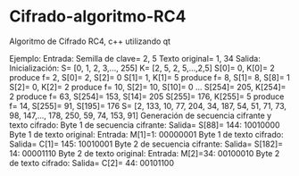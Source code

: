 Cifrado-algoritmo-RC4
=====================

Algoritmo de Cifrado RC4, c++ utilizando qt

Ejemplo:
Entrada:
Semilla de clave= 2, 5
Texto original= 1, 34
Salida:
Inicialización:
S= [0, 1, 2, 3,..., 255]
K= [2, 5, 2, 5,...,2,5]
S[0]= 0, K[0]= 2 produce f= 2, S[0]= 2, S[2]= 0
S[1]= 1, K[1]= 5 produce f= 8, S[1]= 8, S[8]= 1
S[2]= 0, K[2]= 2 produce f= 10, S[2]= 10, S[10]= 0
...
S[254]= 205, K[254]= 2 produce f= 63, S[254]= 153, S[14]= 205
S[255]= 176, K[255]= 5 produce f= 14, S[255]= 91, S[195]= 176
S= [2, 133, 10, 77, 204, 34, 187, 54, 51, 71, 73, 98, 147,..., 178, 250, 59, 74, 153, 91]
Generación de secuencia cifrante y texto cifrado:
Byte 1 de secuencia cifrante: Salida= S[88]= 144:
10010000
Byte 1 de texto original: Entrada: M[1]=1:
00000001
Byte 1 de texto cifrado: Salida= C[1]= 145:
10010001
Byte 2 de secuencia cifrante: Salida= S[182]= 14:
00001110
Byte 2 de texto original: Entrada: M[2]=34:
00100010
Byte 2 de texto cifrado: Salida= C[2]= 44:
00101100
